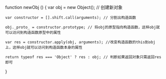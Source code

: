 function newObj () {
	var obj = new Object();  // 创建新对象
	
	var constructor = [].shift.call(arguments); // 分割出构造函数
	
	obj._proto_ = constructor.prototype; // 将obj的原型指向构造函数，这样obj就可以访问到构造函数原型中的属性
	
	var res = constructor.apply(obj, arguments); //改变构造函数的this到obj上，这样obj就可以访问到构造函数本身的属性
	
	return typeof res === 'Object' ? res : obj; // 判断如果返回对象只需返回res即可
}
 
